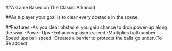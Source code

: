 ##A Game Based on The Classic Arkanoid

##As a player your goal is to clear every obstacle in the scene.

##Features
  -As you clear obstacle, you gain chance to drop power-up along the way.
   -Power-Ups
     -Enhances players speed
     -Multiplies ball number
     -Speed ups ball speed
     -Creates a barrier to protects the balls go under.(To Be added)
     
